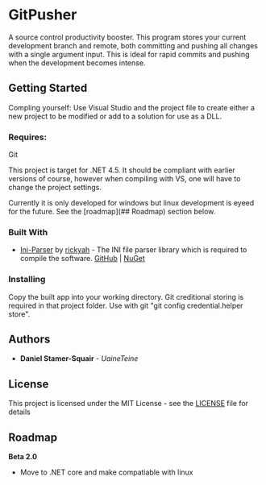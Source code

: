 # GitPusher

A source control productivity booster. This program stores your current development branch and remote, both committing and pushing all changes with a single argument input. This is ideal for rapid commits and pushing when the development becomes intense.

## Getting Started

Compling yourself: Use Visual Studio and the project file to create either a new project to be modified or add to a solution for use as a DLL.

### Requires:

Git

This project is target for .NET 4.5. It should be compliant with earlier versions of course, however when compiling with VS, one will have to change the project settings.

Currently it is only developed for windows but linux development is eyeed for the future. See the [roadmap](## Roadmap) section below.

### Built With

* [Ini-Parser](https://github.com/rickyah/ini-parser) by [rickyah](https://github.com/rickyah) - The INI file parser library which is required to compile the software. [GitHub](https://github.com/rickyah/ini-parser) |  [NuGet](https://www.nuget.org/packages/ini-parser/)

### Installing

Copy the built app into your working directory. Git creditional storing is required in that project folder. Use with git "git config credential.helper store".

## Authors

* **Daniel Stamer-Squair** - *UaineTeine*

## License

This project is licensed under the MIT License - see the [LICENSE](LICENSE) file for details

## Roadmap

**Beta 2.0**

* Move to .NET core and make compatiable with linux